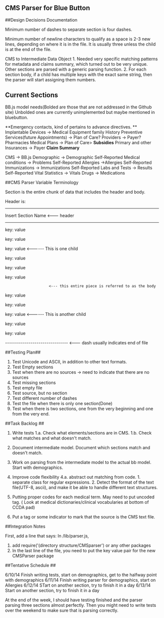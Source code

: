 

## CMS Parser for Blue Button



##Design Decisions Documentation 


Minimum number of dashes to separate section is four dashes.

Minimum number of newline characters to qualify as a space is 2-3 new lines, depending on where it is in the file.
It is usually three unless the child is at the end of the file.

CMS to Intermediate Data Object
	1. Needed very specific matching patterns for metadata and claims summary, which turned out to be very unique. 
	Other sections are parsed with a generic parsing function.
	2. For each section body, if a child has multiple keys with the exact same string, then the parser will start 
	assigning them numbers. 



## Current Sections 


BB.js model needs(Bolded are those that are not addressed in the Github site)
Unbolded ones are currently unimplemented but maybe mentioned in bluebutton.


**Emergency contacts, kind of pertains to advance directives. **
Implantable Devices -> Medical Equipment
family History
Preventive Services(future Appointments) -> Plan of Care?
Providers -> Payer?
Pharmacies
Medical Plans -> Plan of Care>
**Subsidies**
Primary and other Insurances -> Payer
**Claim Summary**

CMS → BB.js
Demographic -> Demographic
Self-Reported Medical conditions -> Problems
Self-Reported Allergies ->Allergies
Self-Reported Immunizations -> Immunizations
Self-Reported Labs and Tests -> Results
Self-Reported Vital Statistics -> Vitals
Drugs -> Medications


##CMS Parser Variable Terminology




Section is the entire chunk of data that includes the header and body.

Header is:

-------------------------------

Insert Section Name <--- header

-------------------------------


key: value 

key: value 

key: value   <------ This is one child 

key: value 

key: value 

key: value 
               



                        <--- this entire piece is referred to as the body
key: value 

key: value 

key: value <------ This is another child

key: value 

key: value 





-------------------------------- <--- dash usually indicates end of file

##Testing Plan##

1. Test Unicode and ASCII, in addition to other text formats.
2. Test Empty sections
3. Test when there are no sources -> need to indicate that there are no sources
4. Test missing sections
5. Test empty file 
6. Test source, but no section
7. Test different number of dashes
8. Test the file when there is only one section(Done)
9. Test when there is two sections, one from the very beginning and one from the very end.





##Task Backlog ##


1. Write tests
	1.a. Check what elements/sections are in CMS.
	1.b. Check what matches and what doesn't match.


2. Document intermediate model. Document which sections match and doesn't match. 


3. Work on parsing from the intermediate model to the actual bb model.
	Start with demographics.

4. Improve code flexibility
	4.a. abstract out matching from code.
		1. separate class for regular expressions.
		2. Detect the format of the text file(UTF-8, ascii), and make it be able to handle different text structures.


5. Putting proper codes for each medical term. May need to put uncoded tag. (
	Look at medical dictionaries/clinical vocabularies at bottom of CCDA pad)

6. Put a tag or some indicator to mark that the source is the CMS text file. 


##Integration Notes

First, add a line that says: 
In /lib/parser.js,

1. add
	require('(directory structure/CMSparser') or any other packages
2. In the last line of the file, you need to put the key value pair for the new CMSParser package



##Tentative Schedule ##

6/10/14 Finish writing tests, start on demographics, get to the halfway point with demographics
6/11/14 Finish writing parser for demographics, start on Allergies
6/12/14 STart on another section, try to finish it in a day
6/13/14 Start on another section, try to finish it in a day

At the end of the week, I should have testing finished and the parser parsing three sections almost perfectly.
	Then you might need to write tests over the weekend to make sure that is parsing correctly.

